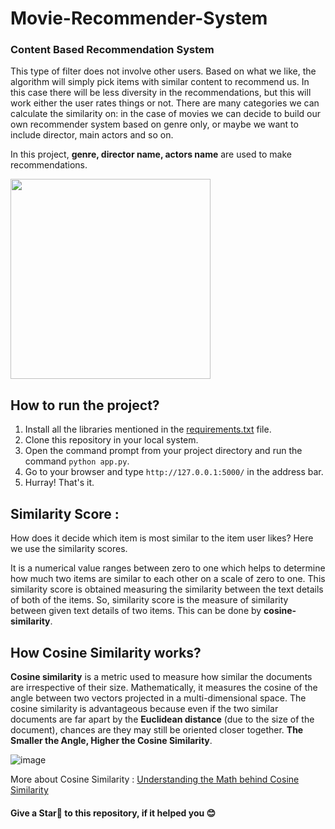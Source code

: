 # Movie-Recommender-System
<h3> Content Based Recommendation System</h3>
   <p>
   This type of filter does not involve other users. Based on what we like, the algorithm will simply pick items with similar content to recommend us. In this case there will be less diversity in the recommendations, but this will work either the user rates things or not. There are many categories we can calculate the similarity on: in the case of movies we can decide to build our own recommender system based on genre only, or maybe we want to include director, main actors and so on. 
   
   In this project, <b>genre, director name, actors name</b> are used to make recommendations.<br>
   </p>
   
<img src="https://raw.githubusercontent.com/rohan-sarkarr/Movie-Recommender-System/master/static/images/cbfimg.png" height ="320">

## How to run the project?

1. Install all the libraries mentioned in the [requirements.txt](https://raw.githubusercontent.com/rohan-sarkarr/Movie-Recommender-System/master/requirements.txt) file.
2. Clone this repository in your local system.
3. Open the command prompt from your project directory and run the command `python app.py`.
4. Go to your browser and type `http://127.0.0.1:5000/` in the address bar.
5. Hurray! That's it.

## Similarity Score : 

   How does it decide which item is most similar to the item user likes? Here we use the similarity scores.
   
   It is a numerical value ranges between zero to one which helps to determine how much two items are similar to each other on a scale of zero to one. This similarity score is obtained measuring the similarity between the text details of both of the items. So, similarity score is the measure of similarity between given text details of two items. This can be done by <b>cosine-similarity</b>.
   
## How Cosine Similarity works?

  <b>Cosine similarity</b> is a metric used to measure how similar the documents are irrespective of their size. Mathematically, it measures the cosine of the angle between two vectors projected in a multi-dimensional space. The cosine similarity is advantageous because even if the two similar documents are far apart by the <b>Euclidean distance</b> (due to the size of the document), chances are they may still be oriented closer together. <b>The Smaller the Angle, Higher the Cosine Similarity</b>.
  
  ![image](https://user-images.githubusercontent.com/36665975/70401457-a7530680-1a55-11ea-9158-97d4e8515ca4.png)

  
More about Cosine Similarity : [Understanding the Math behind Cosine Similarity](https://www.machinelearningplus.com/nlp/cosine-similarity/)

#### Give a Star🌟 to this repository, if it helped you 😊
